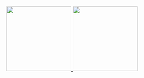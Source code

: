 <a href="https://github.com/pthumeriano">
  <div align="center">
    <img height="170em" src="https://github-readme-stats.vercel.app/api?username=Pthumeriano&show_icons=true&theme=react&include_all_commits=true&count_private=true" />
    <img height="170em" src="https://github-readme-stats.vercel.app/api/top-langs/?username=Pthumeriano&layout=compact&langs_count=7&theme=react" />
  </div>
